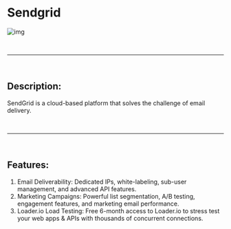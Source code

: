 # Sendgrid

![img](https://media-exp2.licdn.com/dms/image/C561BAQE59CyB6UWG8g/company-background_10000/0/1549030482702?e=2147483647&v=beta&t=tLXp80nS_1JbZv-u5gM3aB3zA-dDTfuuOpJ1mjW5TjI)

<br><hr><br>
## Description:

SendGrid is a cloud-based platform that solves the challenge of email delivery.



<br><hr><br>
## Features:

1. Email Deliverability: Dedicated IPs, white-labeling, sub-user management, and advanced API features.
2. Marketing Campaigns: Powerful list segmentation, A/B testing, engagement features, and marketing email performance.
3. Loader.io Load Testing: Free 6-month access to Loader.io to stress test your web apps & APIs with thousands of concurrent connections.
